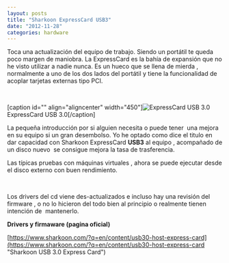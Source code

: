 ```yaml
---
layout: posts
title: "Sharkoon ExpressCard USB3"
date: "2012-11-28"
categories: hardware
---
```


Toca una actualización del equipo de trabajo. Siendo un portátil te queda poco margen de maniobra. La ExpressCard es la bahía de expansión que no he visto utilizar a nadie nunca. Es un hueco que se llena de mierda , normalmente a uno de los dos lados del portátil y tiene la funcionalidad de acoplar tarjetas externas tipo PCI.

 

\[caption id="" align="aligncenter" width="450"\]![ExpressCard USB 3.0](images/usb3_host_express_card.jpg "ExpressCard USB 3.0") ExpressCard USB 3.0\[/caption\]

La pequeña introducción por si alguien necesita o puede tener  una mejora en su equipo si un gran desembolso. Yo he optado como dice el titulo en dar capacidad con Sharkoon ExpressCard **USB3** al equipo , acompañado de un disco nuevo  se consigue mejora la tasa de trasferencia.

Las típicas pruebas con máquinas virtuales , ahora se puede ejecutar desde el disco externo con buen rendimiento.

 

Los drivers del cd viene des-actualizados e incluso hay una revisión del firmware , o no lo hicieron del todo bien al principio o realmente tienen intención de  mantenerlo.

**Drivers y firmaware (pagina oficial)**

[https://www.sharkoon.com/?q=en/content/usb30-host-express-card](https://www.sharkoon.com/?q=en/content/usb30-host-express-card "Sharkoon USB 3.0 Express Card")
